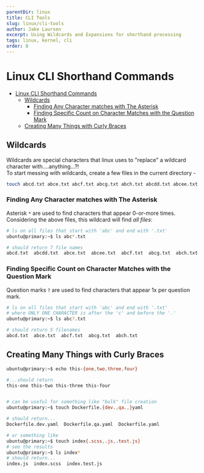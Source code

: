 ```yaml
---
parentDir: linux
title: CLI Tools
slug: linux/cli-tools
author: Jake Laursen
excerpt: Using Wildcards and Expansions for shorthand processing
tags: linux, kernel, cli
order: 8
---
```


# Linux CLI Shorthand Commands
- [Linux CLI Shorthand Commands](#linux-cli-shorthand-commands)
  - [Wildcards](#wildcards)
    - [Finding Any Character matches with The Asterisk](#finding-any-character-matches-with-the-asterisk)
    - [Finding Specific Count on Character Matches with the Question Mark](#finding-specific-count-on-character-matches-with-the-question-mark)
  - [Creating Many Things with Curly Braces](#creating-many-things-with-curly-braces)
## Wildcards
Wildcards are special characters that linux uses to "replace" a wildcard character with....anything...?!  
To start messing with wildcards, create a few files in the current directory -
```bash
touch abcd.txt abce.txt abcf.txt abcg.txt abch.txt abcdd.txt abcee.txt
```


### Finding Any Character matches with The Asterisk
Asterisk `*` are used to find characters that appear 0-or-more times.  
Considering the above files, this wildcard will find _all files_:

```bash  
# ls on all files that start with 'abc' and end with '.txt'
ubuntu@primary:~$ ls abc*.txt

# should return 7 file names
abcd.txt  abcdd.txt  abce.txt  abcee.txt  abcf.txt  abcg.txt  abch.txt
```
### Finding Specific Count on Character Matches with the Question Mark
Question marks `?` are used to find characters that appear 1x per question mark.  

```bash  
# ls on all files that start with 'abc' and end with '.txt'
# where ONLY ONE CHARACTER is after the 'c' and before the '.'
ubuntu@primary:~$ ls abc?.txt

# should return 5 filenames
abcd.txt  abce.txt  abcf.txt  abcg.txt  abch.txt
```  

## Creating Many Things with Curly Braces
```bash
ubuntu@primary:~$ echo this-{one,two,three,four}

#...should return
this-one this-two this-three this-four


# can be useful for something like "bulk" file creation
ubuntu@primary:~$ touch Dockerfile.{dev.,qa.,}yaml

# should return...
Dockerfile.dev.yaml  Dockerfile.qa.yaml  Dockerfile.yaml

# or something like
ubuntu@primary:~$ touch index{.scss,.js,.test.js}
# see the results
ubuntu@primary:~$ ls index*
# should return...
index.js  index.scss  index.test.js
```
